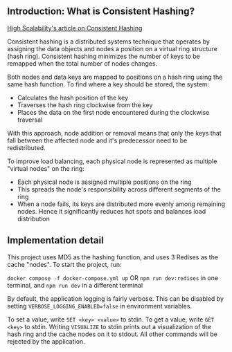 ## Introduction: What is Consistent Hashing?

[High Scalability's article on Consistent Hashing](https://highscalability.com/consistent-hashing-algorithm/)

Consistent hashing is a distributed systems technique that operates by assigning the data objects and nodes a position on a virtual ring structure (hash ring). Consistent hashing minimizes the number of keys to be remapped when the total number of nodes changes.

Both nodes and data keys are mapped to positions on a hash ring using the same hash function. To find where a key should be stored, the system:
- Calculates the hash position of the key
- Traverses the hash ring clockwise from the key
- Places the data on the first node encountered during the clockwise traversal

With this approach, node addition or removal means that only the keys that fall between the affected node and it's predecessor need to be redistributed.

To improve load balancing, each physical node is represented as multiple "virtual nodes" on the ring:
- Each physical node is assigned multiple positions on the ring
- This spreads the node's responsibility across different segments of the ring
- When a node fails, its keys are distributed more evenly among remaining nodes. Hence it significantly reduces hot spots and balances load distribution

## Implementation detail

This project uses MD5 as the hashing function, and uses 3 Redises as the cache "nodes". To start the project, run:

`docker compose -f docker-compose.yml up` OR
`npm run dev:redises` in one terminal, and `npm run dev` in a different terminal

By default, the application logging is fairly verbose. This can be disabled by setting `VERBOSE_LOGGING_ENABLED=false` in environment variables.

To set a value, write `SET <key> <value>` to stdin.
To get a value, write `GET <key>` to stdin.
Writing `VISUALIZE` to stdin prints out a visualization of the hash ring and the cache nodes on it to stdout.
All other commands will be rejected by the application. 